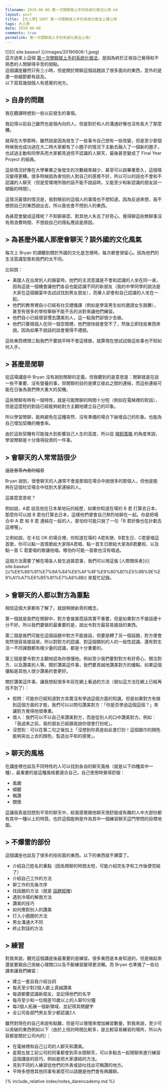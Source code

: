 ```yaml
---
filename: 2019-06-06-第一次閒聊就上手的系統化做法心得.md
layout: post
title: 【大人學】S007 第一次閒聊就上手的系統化做法上課心得
tags: 大人學
date: 2019-06-06
comments: true
permalink: 第一次閒聊就上手的系統化做法心得/
---
```


![]({{ site.baseurl }}/images/20190606-1.jpeg)  
這次過來上這個 [第一次閒聊就上手的系統化做法](https://shop.darencademy.com/product/view/id/61)，是因為終於正視自己覺得和不熟悉的人閒聊得辛苦的弱點。  
這個講座雖然只有三小時，但是關於閒聊這個話題談了很多面向的東西，意外的是連一些細節都有談及。  
以下寫寫幾個個人有感覺的地方。

## > 自身的問題

我在聽課時想到一些以前發生的事情。

我記得以前自己雖然也是個內向的人，但是對於和人的溝通好像也沒有長大了那麼糟。

就得在大學那時，雖然說是因為發生了一些事令自己想有一些改變，但是至少那個時候我也成功過在大二時大家都有了小圈子的情況下主動去融入了一個新的圈子，也試過主動和同學系而大家都見過但不認識的人聊天，最後甚至變成了 Final Year Project 的組員。

這些情況好像在大學畢業之後發生的次數越來越少，甚至可以說畢業愈久，這個情況變得更糟。很多時候因為害怕別人對自己的感覺不好，所以可以的話也不會和不認識的人聊天（但是受環境所限的話不能不說話時，又能至少和新認識的朋友談一頓飯的時間）。

這情況最懷的情況是，我對眼前的這個人的事情也不想知道，因為反過來想，我不想把自己的東西說出去，所以我也會不問別人的東西。

為甚麼會變成這樣呢？不知聊甚麼、對其他人失去了好奇心、覺得聊這些無聊事沒有用浪費時間、不想說自己的隱私應該是原因。

## > 為甚麼外國人那麼會聊天？談外國的文化風氣

每次上 Bryan 的課聽到關於外國的文化是怎樣時，每次都會很留心。因為他們的生活意識型態和我們的太不同。

比如說：

* 美國人在出席別人的婚宴時，他們的主流意識是不會和認識的人坐在同一桌，因為這是一個機會讓他們各自也能認識不同的新朋友（我的中學同學的說法是大家在這個婚宴中去試試找到男女朋友），而華人卻會和自己認識的人坐在一起。
* 他們的教育裡自小已經有社交禮儀課（例如是學習男生如何邀請女生跳舞），甚至有很多的學校舉辦不能不去的派對來讓他們練習。
* 他們自小已經很習慣去讚美別人，這一點我們卻很少去做。
* 他們只要兩個人在同一個空間裡，他們很快就會受不了，然後立即找些東西來說。因為如果不說話的話會覺得不禮貌。

這些東西裡頭三點我們不要說平時不會這樣做，就算現在想試試做這些事也不知如何入手。

## > 甚麼是閒聊

從這場講座中 Bryan 沒有說到閒聊的定義，但我聽到的是意思是：閒聊就是在談一些不重要、沒有營養的事，但閒聊的目的是建立彼此之間的連結，而這些連結可能在日後為我們帶大重大的契機。

這些閒聊有時有一個特性，就是可能閒聊的時間十分短（例如在電梯裡的對話），但是這麼短的對話已經能夠給對方主觀地建立自己的印象。

所以學習閒聊，能夠避免在這種突然、沒有準備的場合下破壞自己的形象。也能為自己增加契機的機會率。

由於這些契機有可能強大到影響自己人生的高度，所以從 [槓鈴策略](https://4think.net/%E4%B8%80%E7%AF%87%E6%AF%94%E8%BC%83%E5%9A%B4%E8%AC%B9%E7%9A%84%E9%9B%9E%E6%B9%AF%E6%96%87/) 的角度來說，學習閒聊是十分值得投資的一件事。

## > 會聊天的人常常話很少

~~這是吾等內者的福音~~

Bryan 說到，很會聊天的人通常不會是那個在場合中說很多的那個人，但他是能夠在這個社交場合中找到大家連結的人。

這甚麼意思呢？

例如說，A君 談及他在日本某地玩的經歷，如果你知道在場的 B 君 打算去日本，那麼你可以說 B 君也打算去日本，這樣他們便會自己熱烈地聊在一起。你是把場合中 A 君 和 B 君 連結在一起的人，那怕你可能只說了一句「B 君好像也在計劃去這裡喔」。

又例如說，在卡拉 OK 的場合裡，你知道在場的 A君失戀、B君生日、C君愛唱這首歌，你可以點一首情歌給大家陪A君唱、點一首生日歌給大家為B君慶祝、以及點一首 C 君愛唱的歌讓他唱。哪怕你可能一首歌也沒有唱過。

這個方法需要了解在場各人發生過甚麼事，我們可以用這張 [人際關係表]({{ site.baseurl }}/%E6%88%91%E7%9A%84%E6%AF%8F%E9%80%B1%E5%9B%9E%E9%A1%A7%E6%B5%81%E7%A8%8B/) 來幫忙記錄。

## > 會聊天的人都以對方為重點

相信這個大家都有了解了。就說稍微新奇的概念。

第一個就是我們在閒聊中，對方會接甚麼話其實不重要，但是如果對方不接話便十分不好。所以我們要做的最重要的是，說出令對方最容易接話的東西。

第二個是我們可能在這個話題中對方不能接話，但要是轉了另一個話題，對方便會突然很容易接話來。所以對對方的認識、對這個類別的人的一般性認識、還有對生活一不同課題都有極少量的認識，都是十分重要的。

第三個是要令對方主觀地認為你很懂他。例如至少我們要對對方有好奇心、關注對方、以及讚美別人等。關於讚美這件事，我們要真誠地讚美對方的優點，如果這個優點是其他人很少讚美的會更好。

關於讚美這件事，讓我想起很多年前在網上看過的方法（貌似這方法在網上已經再找不到了）：

* 假問：可能你已經知道對方其實沒有學過這個方面的知識，但是如果對方有做到這個方面的才能，我們可以以問句讚美對方：「你是否學過這個這個？」來讓對方覺得他很專業。
* 借人：我們可以不以自己來讚美對方，而是從別人的口中讚美對方。例如：「我過來之前，我的朋友已經跟我說你很會打扮呢」。
* 沒想到：可以在第二句之後加上「沒想到你真是如此會打扮！這個圍巾的顏色能夠突出上衣的顏色，製造出平和的感覺」。

## > 聊天的風格

在講座裡也談及不同特性的人可以找到各自的聊天風格（就是以下四種其中一種），最重要的是這種風格要適合自己，自己使用時覺得舒服：

* 風趣
* 傾聽
* 稱讚
* 關懷

這讓我真是回想到平常的聊天中，給我感覺跟他聊天很舒服或有趣的人中大部份都有其中一種以上的特質。也許這個能夠是作為其中一個練習聊天這門學問的目標地圖。

## > 不爆雷的部份

這個講座也談及了很多的技術面的東西。以下的東西就不爆雷了。

* 介紹自己姓名的重點（因為閒聊的時間太短，可能介紹完名字和工作後便完結了）
* 介紹自己工作的方法
* 聊工作的先後次序
* 找話題的方法（就是 [話題矩陣](https://www.darencademy.com/article/view/id/12466)）
* 遇到冷場的解救方法
* 讚美的技巧
* 如何應對別人的讚美
* 打入小圈圈的方法
* 男女溝通大不同
* 終止對話的方法


## > 練習

對我來說，聽完這個講座後最重要的是練習。很多東西是本身知道的，但是做起來還是要親自己突破心理關口以及不斷練習變得更流暢。而 Bryan 也準備了一些功課來讓我們練習：

* 建立一套自我介紹台詞
* 每天至少對2個人獻上真誠讚美
* 每週都要認識新朋友，並記得他們的名字
* 每月至少和一位相差10歲以上的人聊10分鐘
* 每2個人拓展一個新領域，並記得其關鍵字
* 全公司各部門男女至少都認識2人
	 
雖然對現在的自己來說有點難，但是可以慢慢來增加練習數量，對我來說，至少可以突破的東西例如以下（由於上班的時間比較多，是比較容易練習的場所，所以內容都是關於公司內的）：

* 在電梯裡和自己公司的人聊天和讚美。
* 星期五放工前公司的同事都會到茶水間聊天，可以多點去一起閒聊來進行練習這個講座的技巧，例如是把大家連結的方法。
* 見到不同的人練習從他們的外表或談吐找出可稱讚的地方。
* 平時多想想其他同事有甚麼可以話題是他們會有興趣聊。

{% include_relative index/notes_darencademy.md %}
